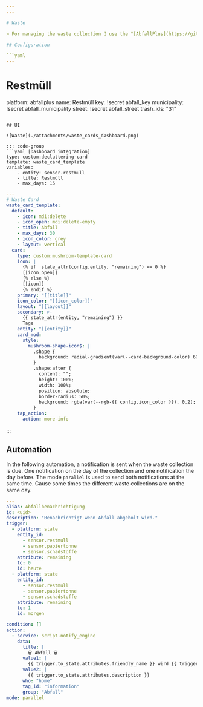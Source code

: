 ```yaml
---
---

# Waste

> For managing the waste collection I use the "[AbfallPlus](https://github.com/bouni/abfallplus)" integration. This integration is available in the HACS. 

## Configuration

```yaml
---
```

# Restmüll
platform: abfallplus
name: Restmüll
key: !secret abfall_key
municipality: !secret abfall_municipality
street: !secret abfall_street
trash_ids: "31"
```

## UI

![Waste](./attachments/waste_cards_dashboard.png)

::: code-group
```yaml	[Dashboard integration]
type: custom:decluttering-card
template: waste_card_template
variables:
    - entity: sensor.restmull
    - title: Restmüll
    - max_days: 15
```

```yaml [Decluttering card template]
---
# Waste Card
waste_card_template:
  default:
    - icon: mdi:delete
    - icon_open: mdi:delete-empty
    - title: Abfall
    - max_days: 30
    - icon_color: grey
    - layout: vertical
  card:
    type: custom:mushroom-template-card
    icon: |
      {% if  state_attr(config.entity, "remaining") == 0 %}
      [[icon_open]]
      {% else %}
      [[icon]]
      {% endif %}
    primary: "[[title]]"
    icon_color: "[[icon_color]]"
    layout: "[[layout]]"
    secondary: >-
      {{ state_attr(entity, "remaining") }}
      Tage
    entity: "[[entity]]"
    card_mod:
      style:
        mushroom-shape-icon$: |
          .shape {
            background: radial-gradient(var(--card-background-color) 60%, transparent 0%), conic-gradient(rgb(var(--rgb-blue)) {{ state_attr(config.entity, "remaining") / [[max_days]] * 100 }}% 0%, var(--card-background-color) 0% 100%);
          }
          .shape:after {
            content: "";
            height: 100%;
            width: 100%;
            position: absolute;
            border-radius: 50%;
            background: rgba(var(--rgb-{{ config.icon_color }}), 0.2);
          }
    tap_action:
      action: more-info

```
:::


## Automation

In the following automation, a notification is sent when the waste collection is due. One notification on the day of the collection and one notification the day before.
The mode `parallel` is used to send both notifications at the same time. Cause some times the different waste collections are on the same day.

```yaml	
---
alias: Abfallbenachrichtigung
id: <uid>
description: "Benachrichtigt wenn Abfall abgeholt wird."
trigger:
  - platform: state
    entity_id:
      - sensor.restmull
      - sensor.papiertonne
      - sensor.schadstoffe
    attribute: remaining
    to: 0
    id: heute
  - platform: state
    entity_id:
      - sensor.restmull
      - sensor.papiertonne
      - sensor.schadstoffe
    attribute: remaining
    to: 1
    id: morgen

condition: []
action:
  - service: script.notify_engine
    data:
      title: |
        🗑️ Abfall 🗑️
      value1: |
        {{ trigger.to_state.attributes.friendly_name }} wird {{ trigger.id }} abgeholt.
      value2: |
        {{ trigger.to_state.attributes.description }}
      who: "home"
      tag_id: "information"
      group: "Abfall"
mode: parallel
```
